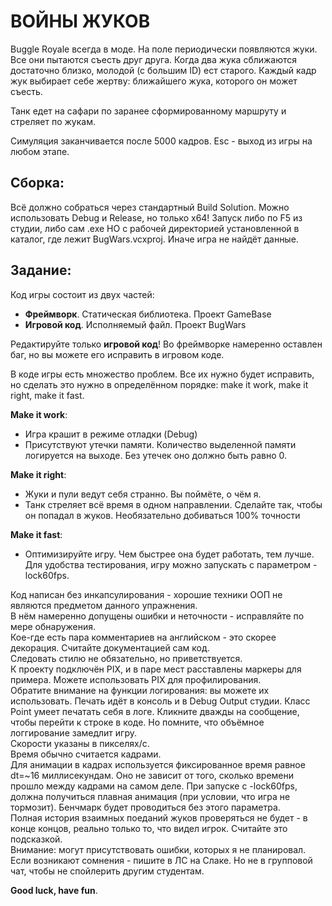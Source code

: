 # ВОЙНЫ ЖУКОВ

Buggle Royale всегда в моде. На поле периодически появляются жуки. Все они пытаются съесть друг друга. Когда два жука сближаются достаточно близко, молодой (с большим ID) ест старого.
Каждый кадр жук выбирает себе жертву: ближайшего жука, которого он может съесть.

Танк едет на сафари по заранее сформированному маршруту и стреляет по жукам.

Симуляция заканчивается после 5000 кадров. Esc - выход из игры на любом этапе.

## Сборка:

Всё должно собраться через стандартный Build Solution. Можно использовать Debug и Release, но только x64!
Запуск либо по F5 из студии, либо сам .exe НО с рабочей директорией установленной в каталог, где лежит BugWars.vcxproj. Иначе игра не найдёт данные.

## Задание:

Код игры состоит из двух частей:
* **Фреймворк**. Статическая библиотека. Проект GameBase
* **Игровой код**. Исполняемый файл. Проект BugWars
	
Редактируйте только **игровой код**!
Во фреймворке намеренно оставлен баг, но вы можете его исправить в игровом коде.

В коде игры есть множество проблем. Все их нужно будет исправить, но сделать это нужно в определённом порядке: make it work, make it right, make it fast.

**Make it work**:

* Игра крашит в режиме отладки (Debug)
* Присутствуют утечки памяти. Количество выделенной памяти логируется на выходе. Без утечек оно должно быть равно 0.
	
**Make it right**:

* Жуки и пули ведут себя странно. Вы поймёте, о чём я.
* Танк стреляет всё время в одном направлении. Сделайте так, чтобы он попадал в жуков. Необязательно добиваться 100% точности
	
**Make it fast**:

* Оптимизируйте игру. Чем быстрее она будет работать, тем лучше. Для удобства тестирования, игру можно запускать с параметром -lock60fps. 

	
Код написан без инкапсулирования - хорошие техники ООП не являются предметом данного упражнения.  
В нём намеренно допущены ошибки и неточности - исправляйте по мере обнаружения.  
Кое-где есть пара комментариев на английском - это скорее декорация. Считайте документацией сам код.  
Следовать стилю не обязательно, но приветствуется.  
К проекту подключён PIX, и в паре мест расставлены маркеры для примера. Можете использовать PIX для профилирования.  
Обратите внимание на функции логирования: вы можете их использовать. Печать идёт в консоль и в Debug Output студии. Класс Point умеет печатать себя в логе. Кликните дважды на сообщение, чтобы перейти к строке в коде. Но помните, что объёмное логгирование замедлит игру.  
Скорости указаны в пикселях/с.  
Время обычно считается кадрами.  
Для анимации в кадрах используется фиксированное время равное dt=~16 миллисекундам. Оно не зависит от того, сколько времени прошло между кадрами на самом деле. При запуске с -lock60fps, должна получиться плавная анимация (при условии, что игра не тормозит). Бенчмарк будет проводиться без этого параметра.  
Полная история взаимных поеданий жуков проверяться не будет - в конце концов, реально только то, что видел игрок. Считайте это подсказкой.  
Внимание: могут присутствовать ошибки, которых я не планировал. Если возникают сомнения - пишите в ЛС на Слаке. Но не в групповой чат, чтобы не спойлерить другим студентам.  
  
**Good luck, have fun**.
